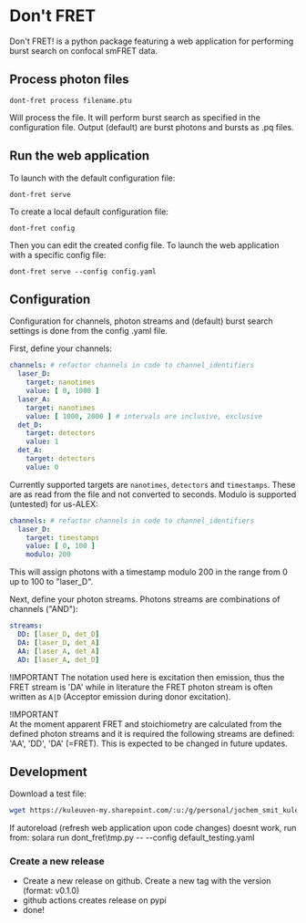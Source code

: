 Don't FRET
============


Don't FRET! is a python package featuring a web application for performing burst search on confocal smFRET data. 


## Process photon files

```
dont-fret process filename.ptu
```

Will process the file. It will perform burst search as specified in the configuration file. Output (default) are burst photons and bursts as .pq files. 

## Run the web application

To launch with the default configuration file:

```
dont-fret serve
```

To create a local default configuration file:

```
dont-fret config
```

Then you can edit the created config file. To launch the web application with a specific config file:

```
dont-fret serve --config config.yaml
```

## Configuration

Configuration for channels, photon streams and (default) burst search settings is done from the config .yaml file. 

First, define your channels:

```yaml
channels: # refactor channels in code to channel_identifiers
  laser_D:
    target: nanotimes
    value: [ 0, 1000 ]
  laser_A:
    target: nanotimes
    value: [ 1000, 2000 ] # intervals are inclusive, exclusive
  det_D:
    target: detectors
    value: 1
  det_A:
    target: detectors
    value: 0
```

Currently supported targets are `nanotimes`, `detectors` and `timestamps`. These are as read from the file and not converted to seconds. Modulo is supported (untested) for us-ALEX:
```yaml
channels: # refactor channels in code to channel_identifiers
  laser_D:
    target: timestamps
    value: [ 0, 100 ]
    modulo: 200
```

This will assign photons with a timestamp modulo 200 in the range from 0 up to 100 to "laser_D".

Next, define your photon streams. Photons streams are combinations of channels ("AND"):

```yaml
streams:
  DD: [laser_D, det_D]
  DA: [laser_D, det_A]
  AA: [laser_A, det_A]
  AD: [laser_A, det_D]
```

!IMPORTANT
The notation used here is excitation then emission, thus the FRET stream is 'DA' while in literature the FRET photon stream is often written as `A|D` (Acceptor emission during donor excitation). 


!IMPORTANT  
At the moment apparent FRET and stoichiometry are calculated from the defined photon streams and it is required the following streams are defined: 'AA', 'DD', 'DA' (=FRET). This is expected to be changed in future updates.

## Development

Download a test file:

```sh
wget https://kuleuven-my.sharepoint.com/:u:/g/personal/jochem_smit_kuleuven_be/Efy7ur779ARNiBlP05Ki7NMBabKX3auswj30xmpRLaIfPg?e=E6wWoZ&download=1
```


If autoreload (refresh web application upon code changes) doesnt work, run from:
solara run dont_fret\tmp.py -- --config default_testing.yaml

### Create a new release

- Create a new release on github. Create a new tag with the version (format: v0.1.0)
- github actions creates release on pypi
- done!